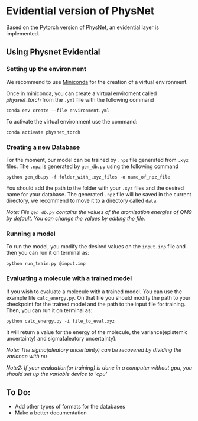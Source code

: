 # Evidential version of PhysNet
Based on the Pytorch version of PhysNet, an evidential layer is implemented. 

## Using Physnet Evidential
### Setting up the environment

We recommend to use [ Miniconda](https://docs.conda.io/projects/conda/en/latest/user-guide/install/download.html) for the creation of a virtual environment. 

Once in miniconda, you can create a virtual enviroment called *physnet_torch* from the `.yml` file with the following command

``` 
conda env create --file environment.yml
```
 
To activate the virtual environment use the command:

```
conda activate physnet_torch
```

### Creating a new Database

For the moment, our model can be trained by `.npz` file generated from `.xyz` files. The `.npz` is generated by `gen_db.py` using the following command

```
python gen_db.py -f folder_with_.xyz_files -o name_of_npz_file
```
You should add the path to the folder with your `.xyz` files and the desired name for your database. 
The generated `.npz` file will be saved in the current directory, we recommend to move it to a directory called `data`.

*Note: File `gen_db.py` contains the values of the atomization energies of QM9 by default. You can change the values by editing the file.*


### Running a model

To run the model, you modify the desired values on the `input.inp` file and then you can run it on terminal as:

```
python run_train.py @input.inp
```

### Evaluating a molecule with a trained model

If you wish to evaluate a molecule with a trained model. You can use the example file `calc_energy.py`. On that file you should modify the path to your checkpoint for the trained model and the path to the input file for training. Then, you can run it on terminal as:

```
python calc_energy.py -i file_to_eval.xyz
```
It will return a value for the energy of the molecule, the variance(epistemic uncertainty) and sigma(aleatory uncertainty).

*Note: The sigma(aleatory uncertainty) can be recovered by dividing the variance with nu*

*Note2: If your evaluation(or training) is done in a computer without gpu, you should set up the variable device to 'cpu'*

## To Do:

- Add other types of formats for the databases
- Make a better documentation

